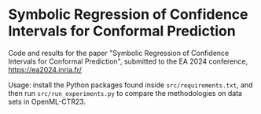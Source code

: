 # Symbolic Regression of Confidence Intervals for Conformal Prediction 

Code and results for the paper "Symbolic Regression of Confidence Intervals for Conformal Prediction", submitted to the EA 2024 conference, https://ea2024.inria.fr/

Usage: install the Python packages found inside `src/requirements.txt`, and then run `src/run_experiments.py` to compare the methodologies on data sets in OpenML-CTR23.